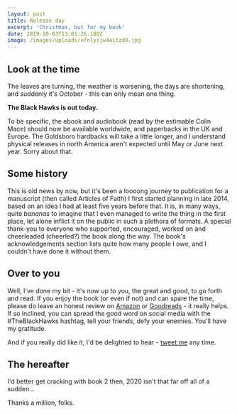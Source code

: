 ```yaml
---
layout: post
title: Release day
excerpt: 'Christmas, but for my book'
date: 2019-10-03T13:01:26.180Z
image: /images/uploads/efnlysjw4aitzd8.jpg
---
```

## Look at the time

The leaves are turning, the weather is worsening, the days are shortening, and suddenly it's October - this can only mean one thing.

__The Black Hawks is out today.__

To be specific, the ebook and audiobook (read by the estimable Colin Mace) should now be available worldwide, and paperbacks in the UK and Europe. The Goldsboro hardbacks will take a little longer, and I understand physical releases in north America aren't expected until May or June next year. Sorry about that.

## Some history

This is old news by now, but it's been a loooong journey to publication for a manuscript (then called Articles of Faith) I first started planning in late 2014, based on an idea I had at least five years before that. It is, in many ways, quite _bananas_ to imagine that I even managed to write the thing in the first place, let alone inflict it on the public in such a plethora of formats. A special thank-you to everyone who supported, encouraged, worked on and cheerleaded (cheerled?) the book along the way. The book's acknowledgements section lists quite how many people I owe, and I couldn't have done it without them.

## Over to you

Well, I've done my bit - it's now up to you, the great and good, to go forth and read. If you enjoy the book (or even if not) and can spare the time, please do leave an honest review on [Amazon](https://www.amazon.co.uk/Black-Hawks-Articles-Faith-Book-ebook/dp/B07M7T79Q7) or [Goodreads](https://www.goodreads.com/book/show/44088752-the-black-hawks) - it really helps. If so inclined, you can spread the good word on social media with the #TheBlackHawks hashtag, tell your friends, defy your enemies. You'll have my gratitude.

And if you really did like it, I'd be delighted to hear - [tweet me](https://twitter.com/itsdavewragg) any time.

## The hereafter

I'd better get cracking with book 2 then, 2020 isn't that far off all of a sudden...

Thanks a million, folks.
